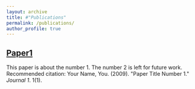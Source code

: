 ```yaml
---
layout: archive
title: #"Publications"
permalink: /publications/
author_profile: true
---
```


[Paper1](http://academicpages.github.io/files/paper1.pdf)
------
This paper is about the number 1. The number 2 is left for future work.
Recommended citation: Your Name, You. (2009). "Paper Title Number 1." <i>Journal 1</i>. 1(1).